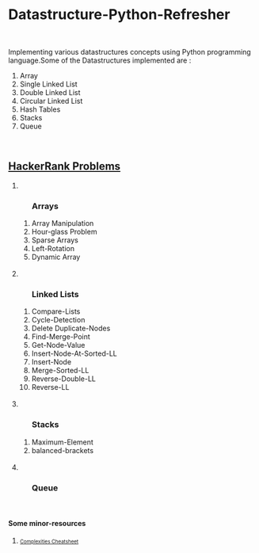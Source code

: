 <h1><strong> Datastructure-Python-Refresher</strong></h1>
<br>
<p>Implementing various datastructures concepts using Python programming language.Some of the Datastructures implemented are :<br>
<ol>
<li> Array</li>
<li> Single Linked List</li>
<li> Double Linked List</li>
<li> Circular Linked List</li>
<li> Hash Tables</li>
<li> Stacks</li>
<li> Queue</li>

</ol>
<br>
<h2><a href="https://www.hackerrank.com/spokhrel196">HackerRank Problems</a></h2>

<ol>
    <li>
        <ol>
            <h3>Arrays</h3>
            <li>Array Manipulation</li>
            <li>Hour-glass Problem</li>
            <li>Sparse Arrays</li>
            <li>Left-Rotation</li>
            <li>Dynamic Array</li>
        </ol>
    </li>
    <br>
    <li>
        <ol>
            <h3>Linked Lists</h3>
            <li>Compare-Lists</li>
            <li>Cycle-Detection</li>
            <li>Delete Duplicate-Nodes</li>
            <li>Find-Merge-Point</li>
            <li>Get-Node-Value</li>
            <li>Insert-Node-At-Sorted-LL</li>
            <li>Insert-Node</li>
            <li>Merge-Sorted-LL</li>
            <li>Reverse-Double-LL</li>
            <li>Reverse-LL</li>
        </ol>
    </li>
    <br>
    <li>
        <ol>
            <h3>Stacks</h3>
            <li>Maximum-Element</li>
            <li>balanced-brackets</li>
        </ol>
    </li>
    <br>
    <li>
        <ol>
            <h3>Queue</h3>
        </ol>
    </li>
        
</ol>
<br>

   <h4>Some minor-resources</h4>
   <ol>
            <li><a  target="_blank" href='https://www.bigocheatsheet.com/' style="font-size:10px;"> Complexities Cheatsheet</a></li>
    </ol>
        

</p>
